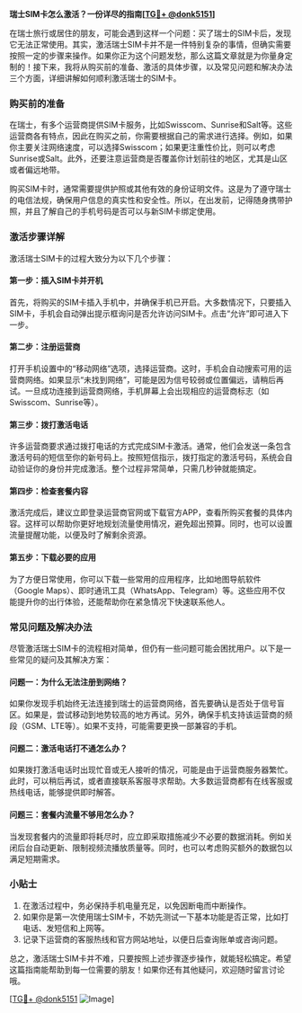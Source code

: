 **瑞士SIM卡怎么激活？一份详尽的指南[[TG💪+ @donk5151](https://t.me/s/donk5151)]**

在瑞士旅行或居住的朋友，可能会遇到这样一个问题：买了瑞士的SIM卡后，发现它无法正常使用。其实，激活瑞士SIM卡并不是一件特别复杂的事情，但确实需要按照一定的步骤来操作。如果你正为这个问题发愁，那么这篇文章就是为你量身定制的！接下来，我将从购买前的准备、激活的具体步骤，以及常见问题和解决办法三个方面，详细讲解如何顺利激活瑞士的SIM卡。

### **购买前的准备**
在瑞士，有多个运营商提供SIM卡服务，比如Swisscom、Sunrise和Salt等。这些运营商各有特点，因此在购买之前，你需要根据自己的需求进行选择。例如，如果你主要关注网络速度，可以选择Swisscom；如果更注重性价比，则可以考虑Sunrise或Salt。此外，还要注意运营商是否覆盖你计划前往的地区，尤其是山区或者偏远地带。

购买SIM卡时，通常需要提供护照或其他有效的身份证明文件。这是为了遵守瑞士的电信法规，确保用户信息的真实性和安全性。所以，在出发前，记得随身携带护照，并且了解自己的手机号码是否可以与新SIM卡绑定使用。

### **激活步骤详解**
激活瑞士SIM卡的过程大致分为以下几个步骤：

#### **第一步：插入SIM卡并开机**
首先，将购买的SIM卡插入手机中，并确保手机已开启。大多数情况下，只要插入SIM卡，手机会自动弹出提示框询问是否允许访问SIM卡。点击“允许”即可进入下一步。

#### **第二步：注册运营商**
打开手机设置中的“移动网络”选项，选择运营商。这时，手机会自动搜索可用的运营商网络。如果显示“未找到网络”，可能是因为信号较弱或位置偏远，请稍后再试。一旦成功连接到运营商网络，手机屏幕上会出现相应的运营商标志（如Swisscom、Sunrise等）。

#### **第三步：拨打激活电话**
许多运营商要求通过拨打电话的方式完成SIM卡激活。通常，他们会发送一条包含激活号码的短信至你的新号码上。按照短信指示，拨打指定的激活号码，系统会自动验证你的身份并完成激活。整个过程非常简单，只需几秒钟就能搞定。

#### **第四步：检查套餐内容**
激活完成后，建议立即登录运营商官网或下载官方APP，查看所购买套餐的具体内容。这样可以帮助你更好地规划流量使用情况，避免超出预算。同时，也可以设置流量提醒功能，以便及时了解剩余资源。

#### **第五步：下载必要的应用**
为了方便日常使用，你可以下载一些常用的应用程序，比如地图导航软件（Google Maps）、即时通讯工具（WhatsApp、Telegram）等。这些应用不仅能提升你的出行体验，还能帮助你在紧急情况下快速联系他人。

### **常见问题及解决办法**
尽管激活瑞士SIM卡的流程相对简单，但仍有一些问题可能会困扰用户。以下是一些常见的疑问及其解决方案：

#### **问题一：为什么无法注册到网络？**
如果你发现手机始终无法连接到瑞士的运营商网络，首先要确认是否处于信号盲区。如果是，尝试移动到地势较高的地方再试。另外，确保手机支持该运营商的频段（GSM、LTE等）。如果不支持，可能需要更换一部兼容的手机。

#### **问题二：激活电话打不通怎么办？**
如果拨打激活电话时出现忙音或无人接听的情况，可能是由于运营商服务器繁忙。此时，可以稍后再试，或者直接联系客服寻求帮助。大多数运营商都有在线客服或热线电话，能够提供即时解答。

#### **问题三：套餐内流量不够用怎么办？**
当发现套餐内的流量即将耗尽时，应立即采取措施减少不必要的数据消耗。例如关闭后台自动更新、限制视频流播放质量等。同时，也可以考虑购买额外的数据包以满足短期需求。

### **小贴士**
1. 在激活过程中，务必保持手机电量充足，以免因断电而中断操作。
2. 如果你是第一次使用瑞士SIM卡，不妨先测试一下基本功能是否正常，比如打电话、发短信和上网等。
3. 记录下运营商的客服热线和官方网站地址，以便日后查询账单或咨询问题。

总之，激活瑞士SIM卡并不难，只要按照上述步骤逐步操作，就能轻松搞定。希望这篇指南能帮助到每一位需要的朋友！如果你还有其他疑问，欢迎随时留言讨论哦。

[[TG💪+ @donk5151](https://t.me/s/donk5151) ![Image](https://i.postimg.cc/rwNCRYN7/Snipaste-2025-04-30-17-27-05.png)]